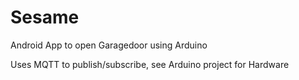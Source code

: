 # Sesame
Android App to open Garagedoor using Arduino

Uses MQTT to publish/subscribe, see Arduino project for Hardware
